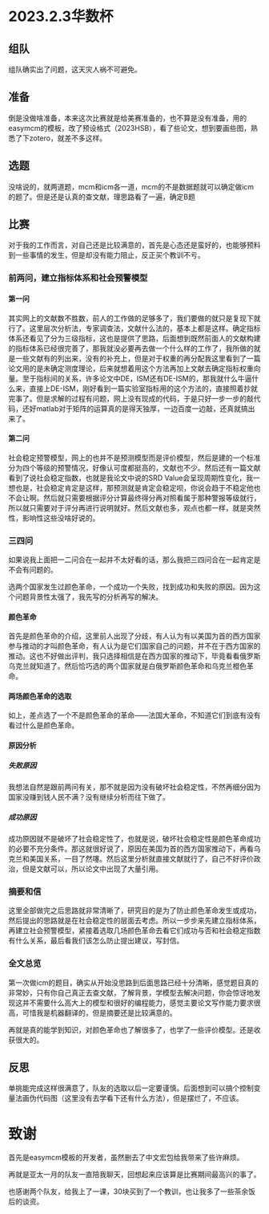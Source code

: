# 2023.2.3华数杯

## 组队

组队确实出了问题，这天灾人祸不可避免。

## 准备

倒是没做啥准备，本来这次比赛就是给美赛准备的，也不算是没有准备，用的easymcm的模板，改了预设格式（2023HSB），看了些论文，想到要画些图，熟悉了下zotero，就差不多这样。

## 选题

没啥说的，就两道题，mcm和icm各一道，mcm的不是数据题就可以确定做icm的题了。但是还是认真的查文献，理思路看了一遍，确定B题

## 比赛

对于我的工作而言，对自己还是比较满意的，首先是心态还是蛮好的，也能够预料到一些事情的发生，但是却没有能力阻止，反正买个教训不亏。

### 前两问，建立指标体系和社会预警模型

#### 第一问

其实网上的文献数不胜数，前人的工作做的足够多了，我们要做的就只是复现下就行了。这里层次分析法，专家调查法，文献什么法的，基本上都是这样。确定指标体系还看见了分为三级指标，这也是提供了思路，后面想到既然前面人的文献构建的指标体系已经很完善了，那我就没必要再去做一个什么样的工作了，我所做的就是一些文献有的列出来，没有的补充上，但是对于权重的再分配我这里看到了一篇论文用的是未确定测度理论，后来就想着用这个方法再加上文献去确定指标权重向量。至于指标间的关系，许多论文中DE，ISM还有DE-ISM的，那我就什么牛逼什么来，直接上DE-ISM，刚好看到一篇实验室指标用的这个方法的，直接照着抄就完事了。但是求解的过程有问题，网上没有现成的代码，于是只好一步一步的敲代码，还好matlab对于矩阵的运算真的是得天独厚，一边百度一边敲，还真就搞出来了。

#### 第二问

社会稳定预警模型，网上的也并不是预测模型而是评价模型，然后是建的一个标准分为四个等级的预警情况，好像认可度都挺高的，文献也不少。然后还有一篇文献看到了说社会稳定指数，也就是我论文中说的SRD Value会呈现周期性变化，我一想也是，社会稳定肯定是这样，那预测就是肯定会稳定呗，你说会趋于不稳定他也不会让啊。然后就只需要根据评分计算最终得分再对照看属于那种警报等级就行，所以就只需要对于评分再进行说明就好。然后文献也多，观点也都一样，就是突然性，影响性这些没啥好说的。

### 三四问

如果说我上面把一二问合在一起并不太好看的话，那么我把三四问合在一起肯定是不会有问题的。

选两个国家发生过颜色革命，一个成功一个失败，找到成功和失败的原因。因为这个问题背景性太强了，我先写的分析再写的解决。

#### 颜色革命

首先是颜色革命的介绍，这里前人出现了分歧，有人认为有以美国为首的西方国家参与推动的才叫颜色革命，有人认为是它们国家自己的问题，并不在于西方国家的推动。这也不好做出评判，我只选择相信是在西方国家的推动下，毕竟看看俄罗斯乌克兰就知道了。然后恰巧选的两个国家就是白俄罗斯颜色革命和乌克兰橙色革命。

#### 两场颜色革命的选取

如上，差点选了一个不是颜色革命的革命——法国大革命，不知道它们到底有没有看过什么是颜色革命。

#### 原因分析

##### 失败原因

我想法自然是跟前两问有关，那不就是因为没有破坏社会稳定性，不然再细分因为国家没赚到钱人民不满？没有继续分析而往下做了。

##### 成功原因

成功原因就不是破坏了社会稳定性了，也就是说，破坏社会稳定性是颜色革命成功的必要不充分条件。那这就很好说了，原因在美国为首的西方国家推动下，再看乌克兰和美国关系，一目了然噻。然后这里分析就直接文献就行了，自己不好评价政治，但是文献可以，所以论文中出现了大量引用。

### 摘要和信

这里全部做完之后思路就非常清晰了，研究目的是为了防止颜色革命发生或成功，然后提出的思路就是在社会稳定性的层面去考虑。所以一步步来先建立指标体系，再建立社会预警模型，紧接着选取几场颜色革命去看它们成功与否和社会稳定指数有什么关系，最后看我们该怎么防止提出建议，写封信。

### 全文总览

第一次做icm的题目，确实从开始没思路到后面思路已经十分清晰，感觉题目真的非常妙，只有你自己真正去查文献，了解背景，学模型去解决问题，你会惊讶地发现这并不需要什么高大上的模型和很好的编程能力，感觉主要论文写作能力要求很高，可惜我是机器翻译的，但是摘要还是比较满意的。

再就是真的能学到知识，对颜色革命也了解很多了，也学了一些评价模型。还是收获很大的。

## 反思

单挑能完成这样很满意了，队友的选取以后一定要谨慎。后面想到可以搞个控制变量法画伪代码图（这里没有去学看下还有什么方法），但是摆烂了，不应该。

# 致谢

首先是easymcm模板的开发者，虽然删去了中文宏包给我带来了些许麻烦。

再就是亚太一月的队友一直陪我聊天，回想起来应该算是比赛期间最高兴的事了。

也感谢两个队友，给我上了一课，30块买到了一个教训，也让我多了一些茶余饭后的谈资。

